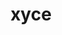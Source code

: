 ---
title: "xyce"
layout: cache
categories: [package, develop]
meta: {"compilers": ["gcc@=11.4.0", "gcc@=9.4.0", "oneapi@=2024.2.1"], "num_specs": 19, "num_specs_by_stack": {"e4s": 5, "e4s-neoverse-v2": 5, "e4s-neoverse_v1": 3, "e4s-oneapi": 4, "e4s-power": 2, "root": 19}, "oss": ["ubuntu20.04", "ubuntu22.04"], "platforms": ["linux"], "stacks": ["e4s", "e4s-neoverse-v2", "e4s-neoverse_v1", "e4s-oneapi", "e4s-power", "root"], "targets": ["neoverse_v1", "neoverse_v2", "ppc64le", "x86_64_v3"], "versions": ["7.8.0"]}
spec_details: [{"compiler": "gcc@=11.4.0", "hash": "2ytc6ylu5x5xjqvxtlpnozwn4rqdwda2", "os": "ubuntu22.04", "platform": "linux", "size": "-", "stacks": ["e4s", "root"], "tarball": "https://binaries.spack.io/develop/build_cache/linux-ubuntu22.04-x86_64_v3/gcc-11.4.0/xyce-7.8.0/linux-ubuntu22.04-x86_64_v3-gcc-11.4.0-xyce-7.8.0-2ytc6ylu5x5xjqvxtlpnozwn4rqdwda2.spack", "target": "x86_64_v3", "variants": ["build_system=cmake", "build_type=Release", "cxxstd=11", "generator=make", "~ipo", "+mpi", "patches=4d47cd1", "~plugin", "+pymi", "+pymi_static_tpls", "+shared"], "versions": ["7.8.0"]}, {"compiler": "gcc@=9.4.0", "hash": "4ql5jwg5xsivxtchehapeuycpvfox3og", "os": "ubuntu20.04", "platform": "linux", "size": "-", "stacks": ["e4s-power", "root"], "tarball": "https://binaries.spack.io/develop/build_cache/linux-ubuntu20.04-ppc64le/gcc-9.4.0/xyce-7.8.0/linux-ubuntu20.04-ppc64le-gcc-9.4.0-xyce-7.8.0-4ql5jwg5xsivxtchehapeuycpvfox3og.spack", "target": "ppc64le", "variants": ["build_system=cmake", "build_type=Release", "cxxstd=11", "generator=make", "~ipo", "+mpi", "patches=4d47cd1", "~plugin", "+pymi", "+pymi_static_tpls", "+shared"], "versions": ["7.8.0"]}, {"compiler": "gcc@=11.4.0", "hash": "b2hqytbchp7kmv43e6zkswwp2f4a45fc", "os": "ubuntu22.04", "platform": "linux", "size": "-", "stacks": ["e4s", "root"], "tarball": "https://binaries.spack.io/develop/build_cache/linux-ubuntu22.04-x86_64_v3/gcc-11.4.0/xyce-7.8.0/linux-ubuntu22.04-x86_64_v3-gcc-11.4.0-xyce-7.8.0-b2hqytbchp7kmv43e6zkswwp2f4a45fc.spack", "target": "x86_64_v3", "variants": ["build_system=cmake", "build_type=Release", "cxxstd=11", "generator=make", "~ipo", "+mpi", "patches=4d47cd1", "~plugin", "+pymi", "+pymi_static_tpls", "+shared"], "versions": ["7.8.0"]}, {"compiler": "oneapi@=2024.2.1", "hash": "b3sd4lsuf7kts3k6ddjmnm5uuvjafnfm", "os": "ubuntu22.04", "platform": "linux", "size": "-", "stacks": ["e4s-oneapi", "root"], "tarball": "https://binaries.spack.io/develop/build_cache/linux-ubuntu22.04-x86_64_v3/oneapi-2024.2.1/xyce-7.8.0/linux-ubuntu22.04-x86_64_v3-oneapi-2024.2.1-xyce-7.8.0-b3sd4lsuf7kts3k6ddjmnm5uuvjafnfm.spack", "target": "x86_64_v3", "variants": ["build_system=cmake", "build_type=Release", "cxxstd=11", "generator=make", "~ipo", "+mpi", "patches=4d47cd1", "~plugin", "+pymi", "+pymi_static_tpls", "+shared"], "versions": ["7.8.0"]}, {"compiler": "gcc@=11.4.0", "hash": "deifknxsqupwooglhdh3iqmjlnqiweqv", "os": "ubuntu22.04", "platform": "linux", "size": "-", "stacks": ["e4s-neoverse-v2", "root"], "tarball": "https://binaries.spack.io/develop/build_cache/linux-ubuntu22.04-neoverse_v2/gcc-11.4.0/xyce-7.8.0/linux-ubuntu22.04-neoverse_v2-gcc-11.4.0-xyce-7.8.0-deifknxsqupwooglhdh3iqmjlnqiweqv.spack", "target": "neoverse_v2", "variants": ["build_system=cmake", "build_type=Release", "cxxstd=11", "generator=make", "~ipo", "+mpi", "patches=4d47cd1", "~plugin", "+pymi", "+pymi_static_tpls", "+shared"], "versions": ["7.8.0"]}, {"compiler": "gcc@=11.4.0", "hash": "g4z2s6mvuetgutyzxyo4bk2fwsizll6w", "os": "ubuntu22.04", "platform": "linux", "size": "-", "stacks": ["e4s-neoverse-v2", "root"], "tarball": "https://binaries.spack.io/develop/build_cache/linux-ubuntu22.04-neoverse_v2/gcc-11.4.0/xyce-7.8.0/linux-ubuntu22.04-neoverse_v2-gcc-11.4.0-xyce-7.8.0-g4z2s6mvuetgutyzxyo4bk2fwsizll6w.spack", "target": "neoverse_v2", "variants": ["build_system=cmake", "build_type=Release", "cxxstd=11", "generator=make", "~ipo", "+mpi", "patches=4d47cd1", "~plugin", "+pymi", "+pymi_static_tpls", "+shared"], "versions": ["7.8.0"]}, {"compiler": "gcc@=9.4.0", "hash": "jsw6b4a5sulndevodnyyfmcpzxcnxhl5", "os": "ubuntu20.04", "platform": "linux", "size": "-", "stacks": ["e4s-power", "root"], "tarball": "https://binaries.spack.io/develop/build_cache/linux-ubuntu20.04-ppc64le/gcc-9.4.0/xyce-7.8.0/linux-ubuntu20.04-ppc64le-gcc-9.4.0-xyce-7.8.0-jsw6b4a5sulndevodnyyfmcpzxcnxhl5.spack", "target": "ppc64le", "variants": ["build_system=cmake", "build_type=Release", "cxxstd=11", "generator=make", "~ipo", "+mpi", "patches=4d47cd1", "~plugin", "+pymi", "+pymi_static_tpls", "+shared"], "versions": ["7.8.0"]}, {"compiler": "gcc@=11.4.0", "hash": "ogcf3wwf44fkged2ab6eshrx6kxf34gi", "os": "ubuntu22.04", "platform": "linux", "size": "-", "stacks": ["e4s", "root"], "tarball": "https://binaries.spack.io/develop/build_cache/linux-ubuntu22.04-x86_64_v3/gcc-11.4.0/xyce-7.8.0/linux-ubuntu22.04-x86_64_v3-gcc-11.4.0-xyce-7.8.0-ogcf3wwf44fkged2ab6eshrx6kxf34gi.spack", "target": "x86_64_v3", "variants": ["build_system=cmake", "build_type=Release", "cxxstd=11", "generator=make", "~ipo", "+mpi", "patches=4d47cd1", "~plugin", "+pymi", "+pymi_static_tpls", "+shared"], "versions": ["7.8.0"]}, {"compiler": "gcc@=11.4.0", "hash": "p4dvpxe4qx5qfcu6nz53dfr4xrtxrkki", "os": "ubuntu22.04", "platform": "linux", "size": "-", "stacks": ["e4s", "root"], "tarball": "https://binaries.spack.io/develop/build_cache/linux-ubuntu22.04-x86_64_v3/gcc-11.4.0/xyce-7.8.0/linux-ubuntu22.04-x86_64_v3-gcc-11.4.0-xyce-7.8.0-p4dvpxe4qx5qfcu6nz53dfr4xrtxrkki.spack", "target": "x86_64_v3", "variants": ["build_system=cmake", "build_type=Release", "cxxstd=11", "generator=make", "~ipo", "+mpi", "patches=4d47cd1", "~plugin", "+pymi", "+pymi_static_tpls", "+shared"], "versions": ["7.8.0"]}, {"compiler": "oneapi@=2024.2.1", "hash": "p5qauddpdv6nccyf6sgh2hkvgl2q2aax", "os": "ubuntu22.04", "platform": "linux", "size": "-", "stacks": ["e4s-oneapi", "root"], "tarball": "https://binaries.spack.io/develop/build_cache/linux-ubuntu22.04-x86_64_v3/oneapi-2024.2.1/xyce-7.8.0/linux-ubuntu22.04-x86_64_v3-oneapi-2024.2.1-xyce-7.8.0-p5qauddpdv6nccyf6sgh2hkvgl2q2aax.spack", "target": "x86_64_v3", "variants": ["build_system=cmake", "build_type=Release", "cxxstd=11", "generator=make", "~ipo", "+mpi", "patches=4d47cd1", "~plugin", "+pymi", "+pymi_static_tpls", "+shared"], "versions": ["7.8.0"]}, {"compiler": "gcc@=11.4.0", "hash": "pp4dwuvlxlca2qpl7l4syr5df6p6est7", "os": "ubuntu22.04", "platform": "linux", "size": "-", "stacks": ["e4s-neoverse_v1", "root"], "tarball": "https://binaries.spack.io/develop/build_cache/linux-ubuntu22.04-neoverse_v1/gcc-11.4.0/xyce-7.8.0/linux-ubuntu22.04-neoverse_v1-gcc-11.4.0-xyce-7.8.0-pp4dwuvlxlca2qpl7l4syr5df6p6est7.spack", "target": "neoverse_v1", "variants": ["build_system=cmake", "build_type=Release", "cxxstd=11", "generator=make", "~ipo", "+mpi", "patches=4d47cd1", "~plugin", "+pymi", "+pymi_static_tpls", "+shared"], "versions": ["7.8.0"]}, {"compiler": "oneapi@=2024.2.1", "hash": "r6d3gpb4j2jlnlvj62vtdn6o4sdz6tha", "os": "ubuntu22.04", "platform": "linux", "size": "-", "stacks": ["e4s-oneapi", "root"], "tarball": "https://binaries.spack.io/develop/build_cache/linux-ubuntu22.04-x86_64_v3/oneapi-2024.2.1/xyce-7.8.0/linux-ubuntu22.04-x86_64_v3-oneapi-2024.2.1-xyce-7.8.0-r6d3gpb4j2jlnlvj62vtdn6o4sdz6tha.spack", "target": "x86_64_v3", "variants": ["build_system=cmake", "build_type=Release", "cxxstd=11", "generator=make", "~ipo", "+mpi", "patches=4d47cd1", "~plugin", "+pymi", "+pymi_static_tpls", "+shared"], "versions": ["7.8.0"]}, {"compiler": "gcc@=11.4.0", "hash": "s4ot7vjzwys3dbwmejk2h4fpk6gtde65", "os": "ubuntu22.04", "platform": "linux", "size": "-", "stacks": ["e4s", "root"], "tarball": "https://binaries.spack.io/develop/build_cache/linux-ubuntu22.04-x86_64_v3/gcc-11.4.0/xyce-7.8.0/linux-ubuntu22.04-x86_64_v3-gcc-11.4.0-xyce-7.8.0-s4ot7vjzwys3dbwmejk2h4fpk6gtde65.spack", "target": "x86_64_v3", "variants": ["build_system=cmake", "build_type=Release", "cxxstd=11", "generator=make", "~ipo", "+mpi", "patches=4d47cd1", "~plugin", "+pymi", "+pymi_static_tpls", "+shared"], "versions": ["7.8.0"]}, {"compiler": "gcc@=11.4.0", "hash": "tfqbfjpijdsz4xonlsezegok655o4acg", "os": "ubuntu22.04", "platform": "linux", "size": "-", "stacks": ["e4s-neoverse_v1", "root"], "tarball": "https://binaries.spack.io/develop/build_cache/linux-ubuntu22.04-neoverse_v1/gcc-11.4.0/xyce-7.8.0/linux-ubuntu22.04-neoverse_v1-gcc-11.4.0-xyce-7.8.0-tfqbfjpijdsz4xonlsezegok655o4acg.spack", "target": "neoverse_v1", "variants": ["build_system=cmake", "build_type=Release", "cxxstd=11", "generator=make", "~ipo", "+mpi", "patches=4d47cd1", "~plugin", "+pymi", "+pymi_static_tpls", "+shared"], "versions": ["7.8.0"]}, {"compiler": "oneapi@=2024.2.1", "hash": "usymppz5fmkqqlzkdq2safmhbmrmdj2u", "os": "ubuntu22.04", "platform": "linux", "size": "-", "stacks": ["e4s-oneapi", "root"], "tarball": "https://binaries.spack.io/develop/build_cache/linux-ubuntu22.04-x86_64_v3/oneapi-2024.2.1/xyce-7.8.0/linux-ubuntu22.04-x86_64_v3-oneapi-2024.2.1-xyce-7.8.0-usymppz5fmkqqlzkdq2safmhbmrmdj2u.spack", "target": "x86_64_v3", "variants": ["build_system=cmake", "build_type=Release", "cxxstd=11", "generator=make", "~ipo", "+mpi", "patches=4d47cd1", "~plugin", "+pymi", "+pymi_static_tpls", "+shared"], "versions": ["7.8.0"]}, {"compiler": "gcc@=11.4.0", "hash": "vafwcoeubz3vsnahzodqhxnm3zken23m", "os": "ubuntu22.04", "platform": "linux", "size": "-", "stacks": ["e4s-neoverse-v2", "root"], "tarball": "https://binaries.spack.io/develop/build_cache/linux-ubuntu22.04-neoverse_v2/gcc-11.4.0/xyce-7.8.0/linux-ubuntu22.04-neoverse_v2-gcc-11.4.0-xyce-7.8.0-vafwcoeubz3vsnahzodqhxnm3zken23m.spack", "target": "neoverse_v2", "variants": ["build_system=cmake", "build_type=Release", "cxxstd=11", "generator=make", "~ipo", "+mpi", "patches=4d47cd1", "~plugin", "+pymi", "+pymi_static_tpls", "+shared"], "versions": ["7.8.0"]}, {"compiler": "gcc@=11.4.0", "hash": "vxa62iby6uh7jafj43r7tau2slqkmmkc", "os": "ubuntu22.04", "platform": "linux", "size": "-", "stacks": ["e4s-neoverse_v1", "root"], "tarball": "https://binaries.spack.io/develop/build_cache/linux-ubuntu22.04-neoverse_v1/gcc-11.4.0/xyce-7.8.0/linux-ubuntu22.04-neoverse_v1-gcc-11.4.0-xyce-7.8.0-vxa62iby6uh7jafj43r7tau2slqkmmkc.spack", "target": "neoverse_v1", "variants": ["build_system=cmake", "build_type=Release", "cxxstd=11", "generator=make", "~ipo", "+mpi", "patches=4d47cd1", "~plugin", "+pymi", "+pymi_static_tpls", "+shared"], "versions": ["7.8.0"]}, {"compiler": "gcc@=11.4.0", "hash": "wixy2g2mcqfu2hjx25lq3yucsoqhgqve", "os": "ubuntu22.04", "platform": "linux", "size": "-", "stacks": ["e4s-neoverse-v2", "root"], "tarball": "https://binaries.spack.io/develop/build_cache/linux-ubuntu22.04-neoverse_v2/gcc-11.4.0/xyce-7.8.0/linux-ubuntu22.04-neoverse_v2-gcc-11.4.0-xyce-7.8.0-wixy2g2mcqfu2hjx25lq3yucsoqhgqve.spack", "target": "neoverse_v2", "variants": ["build_system=cmake", "build_type=Release", "cxxstd=11", "generator=make", "~ipo", "+mpi", "patches=4d47cd1", "~plugin", "+pymi", "+pymi_static_tpls", "+shared"], "versions": ["7.8.0"]}, {"compiler": "gcc@=11.4.0", "hash": "yhrm6kfokacr44jsafnys5nuvludbc4e", "os": "ubuntu22.04", "platform": "linux", "size": "-", "stacks": ["e4s-neoverse-v2", "root"], "tarball": "https://binaries.spack.io/develop/build_cache/linux-ubuntu22.04-neoverse_v2/gcc-11.4.0/xyce-7.8.0/linux-ubuntu22.04-neoverse_v2-gcc-11.4.0-xyce-7.8.0-yhrm6kfokacr44jsafnys5nuvludbc4e.spack", "target": "neoverse_v2", "variants": ["build_system=cmake", "build_type=Release", "cxxstd=11", "generator=make", "~ipo", "+mpi", "patches=4d47cd1", "~plugin", "+pymi", "+pymi_static_tpls", "+shared"], "versions": ["7.8.0"]}]
---
